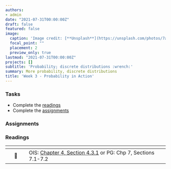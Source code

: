 ```yaml
---
authors:
- admin
date: "2021-07-31T00:00:00Z"
draft: false
featured: false
image:
  caption: 'Image credit: [**Unsplash**](https://unsplash.com/photos/7ah_4PHzSCc)'
  focal_point: ""
  placement: 2
  preview_only: true
lastmod: "2021-07-31T00:00:00Z"
projects: []
subtitle: 'Probability; discrete distributions :wrench:'
summary: More probability, discrete distributions
title: 'Week 3 - Probability in Action'
---
```


### Tasks

- Complete the [readings](/post/03-week/#readings)
- Complete the [assignments](/post/03-week/#assignments)




### Assignments

### Readings

| <div style="width:50px"></div>  | <div style="width:420px"></div>  |  <div style="width:200px"></div> |
|:---:|:---|:---:|
| :open_book: | OIS: [Chapter 4, Section 4.3.1](https://www.openintro.org/book/os/) or PG: Chp 7, Sections 7.1-7.2  | **Required** |

